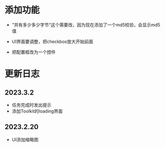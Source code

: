 # 添加功能

* ”共有多少多少字节“这个需要改，因为现在添加了一个md5校验，会显示md5值

* UI界面要调整，把checkbox放大开始前面

* 把配置框改为一个控件

# 更新日志

## 2023.3.2

* 任务完成时发出提示
* 添加Toolkit的loading界面

## 2023.2.20

* UI添加缩略图



